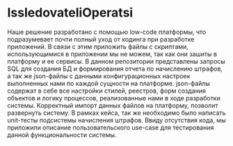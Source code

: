# IssledovateliOperatsi
Наше решение разработано с помощью low-code платформы, что подразумевает почти полный уход от кодинга при разработке приложений.
В связи с этим приложить файлы с скриптами, использующимися в приложении мы не можем, так как они зашиты в платформу и ее сервисы.
В данном репозитории представлены запросы SQL для создания БД и формирования отчета по начислению штрафов, а так же json-файлы с данными конфигурационных настроек выполненных нами по каждой сущности на платформе.
json-файлы содержат в себе все настройки стилей, реестров, форм создания объектов и логику процессов, реализованные нами в ходе разработки системы. Корректный импорт данных файлов на платформу, позволит развернуть систему.
В рамках кейса, так же необходимо было написать unit-тесты подсистемы начисления штрафов. Ввиду отсутствия кода, мы приложили описание пользовательского use-case для тестирования данной функциональности системы.
